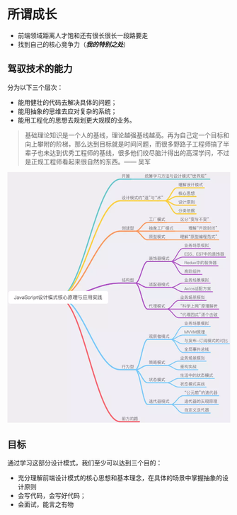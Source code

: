
# 所谓成长

* 前端领域距离人才饱和还有很长很长一段路要走
* 找到自己的核心竞争力（***我的特别之处***）

## 驾驭技术的能力

分为以下三个层次：

* 能用健壮的代码去解决具体的问题；
* 能用抽象的思维去应对复杂的系统；
* 能用工程化的思想去规划更大规模的业务。

> 基础理论知识是一个人的基线，理论越强基线越高。再为自己定一个目标和向上攀附的阶梯，那么达到目标就是时间问题，而很多野路子工程师搞了半辈子也未达到优秀工程师的基线，很多他们绞尽脑汁得出的高深学问，不过是正规工程师看起来很自然的东西。—— 吴军

![设计模式](../images/16ab0c39cfa5125d.webp)

## 目标

通过学习这部分设计模式，我们至少可以达到三个目的：

* 充分理解前端设计模式的核心思想和基本理念，在具体的场景中掌握抽象的设计原则
* 会写代码，会写好代码；
* 会面试，能言之有物
